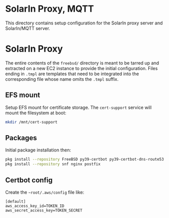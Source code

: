 # SolarIn Proxy, MQTT

This directory contains setup configuration for the SolarIn proxy server and SolarIn/MQTT server.

# SolarIn Proxy

The entire contents of the `freebsd/` directory is meant to be tarred up and extracted on a new EC2
instance to provide the initial configuration. Files ending in `.tmpl` are templates that need to be
integrated into the corresponding file whose name omits the `.tmpl` suffix.

## EFS mount

Setup EFS mount for certificate storage. The `cert-support` service will mount the filesystem at
boot:

```sh
mkdir /mnt/cert-support
```

## Packages

Initial package installation then:

```sh
pkg install --repository FreeBSD py39-certbot py39-certbot-dns-route53
pkg install --repository snf nginx postfix 
```

## Certbot config

Create the `~root/.aws/config` file like:

```
[default]
aws_access_key_id=TOKEN_ID
aws_secret_access_key=TOKEN_SECRET
```

